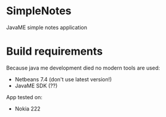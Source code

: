 # SimpleNotes
JavaME simple notes application

# Build requirements
Because java me development died no modern tools are used:
- Netbeans 7.4 (don't use latest version!)
- JavaME SDK (??)

App tested on:
- Nokia 222
